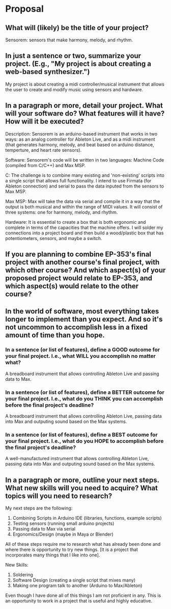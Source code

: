 # Proposal

## What will (likely) be the title of your project?

Sensorem: sensors that make harmony, melody, and rhythm.

## In just a sentence or two, summarize your project. (E.g., "My project is about creating a web-based synthesizer.")

My project is about creating a midi controller/musical instrument that allows the user to create and modify music using sensors and hardware.

## In a paragraph or more, detail your project. What will your software do? What features will it have? How will it be executed?

Description: Sensorem is an arduino-based instrument that works in two ways: as an analog controller for Ableton Live, and as a midi instrument (that generates harmony, melody, and beat based on arduino distance, temperture, and heart rate sensors). 

Software: Sensorem's code will be written in two languages: Machine Code (compiled from C/C++) and Max MSP. 

C: The challenge is to combine many existing and 'non-existing' scripts into a single script that allows full functionality. I intend to use Firmata (for Ableton connection) and serial to pass the data inputed from the sensors to Max MSP. 

Max MSP: Max will take the data via serial and compile it in a way that the output is both musical and within the range of MIDI values. It will consist of three systems: one for harmony, melody, and rhythm.  

Hardware: It is essential to create a box that is both ergonomic and complete in terms of the capacities that the machine offers. I will solder my connections into a project board and then build a wood/plastic box that has potentiometers, sensors, and maybe a switch.  


## If you are planning to combine EP-353's final project with another course's final project, with which other course? And which aspect(s) of your proposed project would relate to EP-353, and which aspect(s) would relate to the other course?



## In the world of software, most everything takes longer to implement than you expect. And so it's not uncommon to accomplish less in a fixed amount of time than you hope.

### In a sentence (or list of features), define a GOOD outcome for your final project. I.e., what WILL you accomplish no matter what?

A breadboard instrument that allows controlling Ableton Live and passing data to Max.

### In a sentence (or list of features), define a BETTER outcome for your final project. I.e., what do you THINK you can accomplish before the final project's deadline?

A breadboard instrument that allows controlling Ableton Live, passing data into Max and outputing sound based on the Max systems.

### In a sentence (or list of features), define a BEST outcome for your final project. I.e., what do you HOPE to accomplish before the final project's deadline?

A well-manufactured instrument that allows controlling Ableton Live, passing data into Max and outputing sound based on the Max systems.

## In a paragraph or more, outline your next steps. What new skills will you need to acquire? What topics will you need to research?

My next steps are the following:

1. Combining Scripts in Arduino IDE (libraries, functions, example scripts)
2. Testing sensors (running small arduino projects)
3. Passing data to Max via serial
4. Ergonomics/Design (maybe in Maya or Blender)

All of these steps require me to research what has already been done and where there is opportunity to try new things. [It is a project that incorporates many things that I like into one].

New Skills:

1. Soldering
2. Software Design (creating a single script that mixes many)
3. Making one program talk to another (Arduino to Max/Ableton)

Even though I have done all of this things I am not proficient in any. This is an opportunity to work in a project that is useful and highly educative. 

